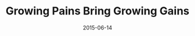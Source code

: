 ---
title: "Growing Pains Bring Growing Gains"
speaker: "Barry Gin"
date: "2015-06-14"
sermonUrl: "//35.190.93.184/sermons/20150614_growing_pains_bring_growing_gains.mp3"
---